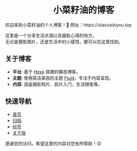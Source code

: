 <div align="center">

# 小菜籽油的博客

</div>
欢迎来到小菜籽油的个人博客！🌱
网址：https://xiaocaiziyou.top

这里是一个分享生活点滴以及摄影心得的地方。  
无论是摄影图片，还是生活中的小感悟，都可以在这里找到。

## 关于博客

- **平台**: 基于 [Hexo](https://hexo.io/) 搭建的静态博客。
- **主题**: 使用简洁美观的主题 [Fluid](https://github.com/fluid-dev/hexo-theme-fluid)，专注于内容呈现。
- **内容**: 涵盖摄影照片、胶片入门、生活随笔等。

## 快速导航

- [首页](https://xiaocaiziyou.top/)
- [归档](https://xiaocaiziyou.top/archives/)
- [标签](https://xiaocaiziyou.top/tags/)
- [关于我](https://xiaocaiziyou.top/about/)

感谢您的访问，希望这里的内容对您有所帮助！😊
